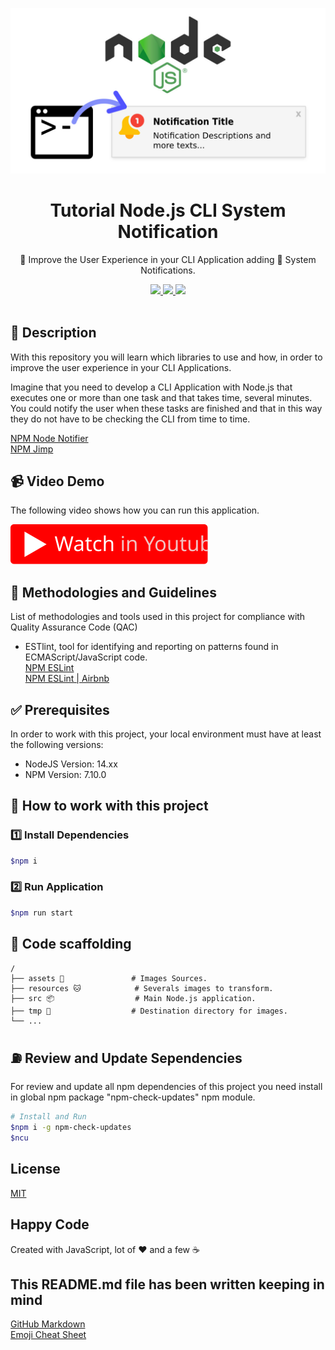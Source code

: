 <p align="center">
  <img src="./assets/banner.jpg" width="600" />
</p>

<h1 align="center">Tutorial Node.js CLI System Notification</h1>

<p align="center">🧠 Improve the User Experience in your CLI Application adding 🔔 System Notifications.</p>

<p align="center">
  <a title="MIT License" href="LICENSE.md">
    <img src="https://img.shields.io/github/license/gridsome/gridsome.svg?style=flat-square&label=License&colorB=6cc24a">
  </a>
  <a title="Twitter: JoseJ_PR" href="https://twitter.com/JoseJ_PR">
    <img src="https://img.shields.io/twitter/url?color=1991DA&label=Twitter%20%40JoseJ_PR&logo=twitter&logoColor=FFFFFF&style=flat-square&url=https%3A%2F%2Ftwitter.com%2FJoseJ_PR">
  </a>  
  <a title="Github: Sponsors" href="https://github.com/sponsors/JoseJPR">
    <img src="https://img.shields.io/twitter/url?color=032f62&label=Github%20Sponsors%20%40JoseJPR&logo=github&logoColor=FFFFFF&style=flat-square&url=https%3A%2F%2Fgithub.com%2Fsponsors%2FJoseJPR">
  </a>
  <br />
  <br />
</p>

## 🔖 Description

With this repository you will learn which libraries to use and how, in order to improve the user experience in your CLI Applications.

Imagine that you need to develop a CLI Application with Node.js that executes one or more than one task and that takes time, several minutes. You could notify the user when these tasks are finished and that in this way they do not have to be checking the CLI from time to time.

[NPM Node Notifier](https://www.npmjs.com/package/node-notifier) \
[NPM Jimp](https://www.npmjs.com/package/jimp)

## 📹 Video Demo

The following video shows how you can run this application.

[![Video](./assets/youtube.svg)](https://youtu.be/gCB9mEYqkdI)

## 📌 Methodologies and Guidelines

List of methodologies and tools used in this project for compliance with Quality Assurance Code (QAC)

* ESTlint, tool for identifying and reporting on patterns found in ECMAScript/JavaScript code. \
  [NPM ESLint](https://www.npmjs.com/package/eslint) \
  [NPM ESLint | Airbnb](https://www.npmjs.com/package/eslint-config-airbnb)

## ✅ Prerequisites

In order to work with this project, your local environment must have at least the following versions:

* NodeJS Version: 14.xx
* NPM Version: 7.10.0

## 📐 How to work with this project

### 1️⃣ Install Dependencies

```bash
$npm i
```

### 2️⃣ Run Application

```bash
$npm run start
```

## 📂 Code scaffolding

```any
/
├── assets 🌈               # Images Sources.
├── resources 🐱            # Severals images to transform.
├── src 📦                  # Main Node.js application.
├── tmp 📁                  # Destination directory for images.
└── ...
```

## ⛽️ Review and Update Sependencies

For review and update all npm dependencies of this project you need install in global npm package "npm-check-updates" npm module.

```bash
# Install and Run
$npm i -g npm-check-updates
$ncu
```

## License

[MIT](LICENSE.md)

## Happy Code

Created with JavaScript, lot of ❤️ and a few ☕️

## This README.md file has been written keeping in mind

[GitHub Markdown](https://guides.github.com/features/mastering-markdown/) \
[Emoji Cheat Sheet](https://www.webfx.com/tools/emoji-cheat-sheet/)
